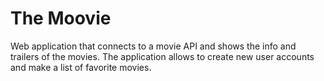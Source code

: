 # The Moovie
Web application that connects to a movie API and shows the info and trailers of the movies. The application allows to create new user accounts and make a list of favorite movies.

